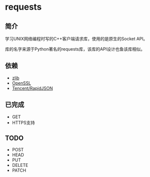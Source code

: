 # requests

## 简介

学习UNIX网络编程时写的C++客户端请求库，使用的是原生的Socket API。

库的名字来源于Python著名的requests库，该库的API设计也鱼该库相似。

## 依赖

* [zlib](https://zlib.net/)
* [OpenSSL](https://github.com/openssl/openssl)
* [Tencent/RapidJSON](https://github.com/Tencent/rapidjson)

## 已完成

* GET
* HTTPS支持

## TODO

* POST
* HEAD
* PUT
* DELETE
* PATCH